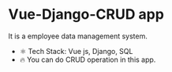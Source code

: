# Vue-Django-CRUD app

It is a employee data management system.

- ⚛️ Tech Stack: Vue js, Django, SQL
- 🔥 You can do CRUD operation in this app.

